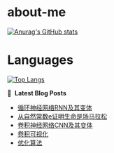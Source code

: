# about-me
[![Anurag's GitHub stats](https://github-readme-stats.vercel.app/api?username=whitewatercn)](https://github.com/anuraghazra/github-readme-stats)

# Languages
[![Top Langs](https://github-readme-stats.vercel.app/api/top-langs/?username=whitewatercn)](https://github.com/anuraghazra/github-readme-stats)

📕 &nbsp;**Latest Blog Posts**
<!-- BLOG-POST-LIST:START -->
- [循环神经网络RNN及其变体](https://forum.beginner.center/t/topic/1194/1)
- [从自然常数e证明生命是场马拉松](https://forum.beginner.center/t/topic/1191/1)
- [卷积神经网络CNN及其变体](https://forum.beginner.center/t/topic/1177/1)
- [卷积可视化](https://forum.beginner.center/t/topic/1176/1)
- [优化算法](https://forum.beginner.center/t/topic/1174/1)
<!-- BLOG-POST-LIST:END -->
